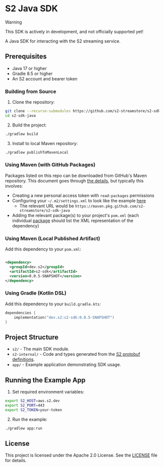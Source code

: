 # S2 Java SDK

> [!WARNING]
> This SDK is actively in development, and not officially supported yet!

A Java SDK for interacting with the S2 streaming service.

## Prerequisites

- Java 17 or higher
- Gradle 8.5 or higher
- An S2 account and bearer token

### Building from Source

1. Clone the repository:

```bash
git clone --recurse-submodules https://github.com/s2-streamstore/s2-sdk-java 
cd s2-sdk-java
```

2. Build the project:

```bash
./gradlew build
```

3. Install to local Maven repository:

```bash
./gradlew publishToMavenLocal
```

### Using Maven (with GitHub Packages)

Packages listed on this repo can be downloaded from GitHub's Maven repository. This document goes
through [the details](https://docs.github.com/en/packages/working-with-a-github-packages-registry/working-with-the-apache-maven-registry),
but typically this involves:

- Creating a new personal access token with `read:packages` permissions
- Configuring your
  `~/.m2/settings.xml` to look like the
  example [here](https://docs.github.com/en/packages/working-with-a-github-packages-registry/working-with-the-apache-maven-registry#authenticating-with-a-personal-access-token)
    - The relevant URL would be `https://maven.pkg.github.com/s2-streamstore/s2-sdk-java`
- Adding the relevant package(s) to your project's `pom.xml` (each
  individual [package](https://github.com/s2-streamstore/s2-sdk-java/packages/) should list the XML
  representation of the dependency)

### Using Maven (Local Published Artifact)

Add this dependency to your `pom.xml`:

```xml

<dependency>
  <groupId>dev.s2</groupId>
  <artifactId>s2-sdk</artifactId>
  <version>0.0.5-SNAPSHOT</version>
</dependency>
```

### Using Gradle (Kotlin DSL)

Add this dependency to your `build.gradle.kts`:

```kotlin
dependencies {
    implementation("dev.s2:s2-sdk:0.0.5-SNAPSHOT")
}
```

## Project Structure

- `s2/` - The main SDK module.
- `s2-internal/` - Code and types generated from
  the [S2 protobuf definitions](https://github.com/s2-streamstore/s2-protos).
- `app/` - Example application demonstrating SDK usage.

## Running the Example App

1. Set required environment variables:

```bash
export S2_HOST=aws.s2.dev
export S2_PORT=443
export S2_TOKEN=your-token
```

2. Run the example:

```bash
./gradlew app:run
```

## License

This project is licensed under the Apache 2.0 License. See the [LICENSE](LICENSE) file for details.
